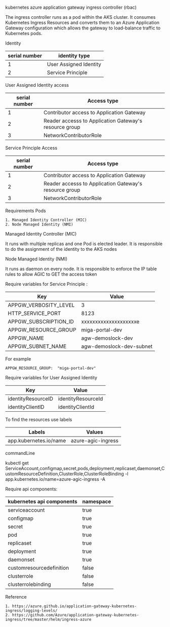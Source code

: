 kubernetes azure application gateway ingress controller (rbac)

   The ingress controller runs as a pod within the AKS cluster. It consumes Kubernetes Ingress Resources and converts them to an Azure Application Gateway configuration which allows the gateway to load-balance traffic to Kubernetes pods.

Identity

| serial number | identity type |
| --------------- | --------------- |
| 1 | User Assigned Identity |
| 2 | Service Principle |

User Assigned Identity access

| serial number | Access type |
| --------------- | --------------- |
| 1 | Contributor access to Application Gateway  |
| 2 | Reader accesss to Application Gateway's resource group |
| 3 | NetworkContributorRole  |

Service Principle Access

| serial number | Access type |
| --------------- | --------------- |
| 1 | Contributor access to Application Gateway |
| 2 | Reader accesss to Application Gateway's resource group |
| 3 | NetworkContributorRole  |


Requirements Pods

    1. Managed Identity Controller (MIC)
    2. Node Managed Identity (NMI)

Managed Identity Controller (MIC)

   It runs with multiple replicas and one Pod is elected leader. It is responsible to do the assignment of the identity to the AKS nodes

Node Managed Identity (NMI)

   It runs as daemon on every node. It is responsible to enforce the IP table rules to allow AGIC to GET the access token

Require variables for Service Principle :

| Key | Value |
| --------------- | --------------- |
| APPGW_VERBOSITY_LEVEL | 3 |
| HTTP_SERVICE_PORT | 8123 |
| APPGW_SUBSCRIPTION_ID | xxxxxxxxxxxxxxxxxxxxe  |
| APPGW_RESOURCE_GROUP | miga-portal-dev  |
| APPGW_NAME | agw-demoslock-dev  |
| APPGW_SUBNET_NAME | agw-demoslock-dev-subnet  |

For example

    APPGW_RESOURCE_GROUP:  "miga-portal-dev"

Require variables for User Assigned Identity

| Key | Value |
| --------------- | --------------- |
| identityResourceID | identityResourceId |
| identityClientID | identityClientId |

To find the resources use labels

| Labels | Values |
| --------------- | --------------- |
| app.kubernetes.io/name | azure-agic-ingress |

commandLine

   kubectl get ServiceAccount,configmap,secret,pods,deployment,replicaset,daemonset,CustomResourceDefinition,ClusterRole,ClusterRoleBinding -l app.kubernetes.io/name=azure-agic-ingress -A

Require api components:

| kubernetes api components | namespace |
| --------------- | --------------- |
| serviceaccount | true |
| configmap | true |
| secret | true |
| pod | true |
| replicaset | true |
| deployment | true |
| daemonset | true |
| customresourcedefinition | false |
| clusterrole | false |
| clusterrolebinding | false |



Reference
  
    1. https://azure.github.io/application-gateway-kubernetes-ingress/logging-levels/
    2. https://github.com/Azure/application-gateway-kubernetes-ingress/tree/master/helm/ingress-azure
